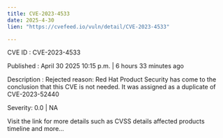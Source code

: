 ```yaml
---
title: CVE-2023-4533
date: 2025-4-30
lien: "https://cvefeed.io/vuln/detail/CVE-2023-4533"

---
```


CVE ID : CVE-2023-4533

Published :  April 30
2025
10:15 p.m. | 6 hours
33 minutes ago

Description : Rejected reason: Red Hat Product Security has come to the conclusion that this CVE is not needed. It was assigned as a duplicate of CVE-2023-52440

Severity: 0.0 | NA

Visit the link for more details
such as CVSS details
affected products
timeline
and more...
